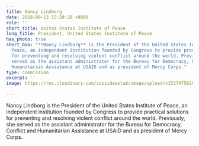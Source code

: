 ```yaml
---
title: Nancy Lindborg
date: 2018-09-13 15:20:28 +0000
role: ''
short_title: United States Institute of Peace
long_title: President, United States Institute of Peace
has_photo: true
short_bio: "**Nancy Lindborg** is the President of the United States Institute of
  Peace, an independent institution founded by Congress to provide practical solutions
  for preventing and resolving violent conflict around the world. Previously, she
  served as the assistant administrator for the Bureau for Democracy, Conflict and
  Humanitarian Assistance at USAID and as president of Mercy Corps."
type: commission
excerpt: ''
image: https://res.cloudinary.com/csisideaslab/image/upload/v1537475629/health-commission/Lindborg_Nancy.jpg

---
```

Nancy Lindborg is the President of the United States Institute of Peace, an independent institution founded by Congress to provide practical solutions for preventing and resolving violent conflict around the world. Previously, she served as the assistant administrator for the Bureau for Democracy, Conflict and Humanitarian Assistance at USAID and as president of Mercy Corps.